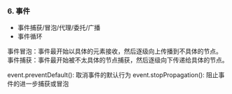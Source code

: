 ### 6. 事件
* 事件捕获/冒泡/代理/委托/广播
* 事件循环

事件冒泡：事件最开始以具体的元素接收，然后逐级向上传播到不具体的节点。
事件捕获：事件最开始被不太具体的节点捕获，然后逐级向下传递给具体的节点。

event.preventDefault(): 取消事件的默认行为
event.stopPropagation(): 阻止事件的进一步捕获或冒泡

